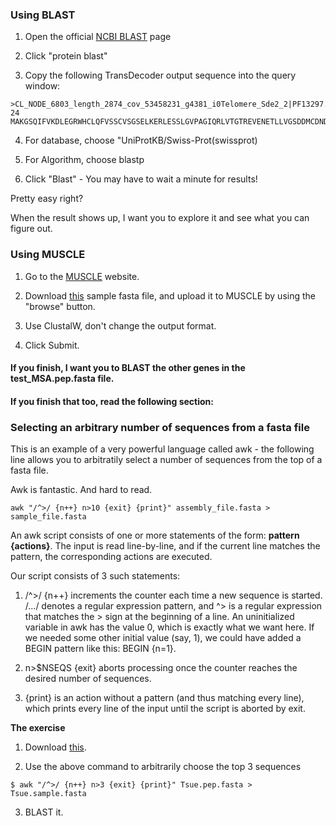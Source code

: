### Using BLAST

1. Open the official [NCBI BLAST](https://blast.ncbi.nlm.nih.gov/Blast.cgi) page

2. Click "protein blast"

3. Copy the following TransDecoder output sequence into the query window:
```
>CL_NODE_6803_length_2874_cov_53458231_g4381_i0Telomere_Sde2_2|PF13297.5|2.8e-24
MAKGSQIFVKDLEGRWHCLQFVSSCVSGSELKERLESSLGVPAGIQRLVTGTREVENETLLVGSDDMCDNDEELGYGGGGGFYDDDEELGYGGGGFGPVLLPSCTLLLRLLGGKGGFGSLLRGAATKAGQKKTTNFDACRDMSGRRLRHVNAEKKLKEWQRDGKQRELEKAALQFLRKTERERTVEVGRNVDLAKLREESAEARDMVVDAVASGLEAAKENKRRQRMENAAKEQAGEGSPKRIRMLEMLEAVEESDEEDSEYKEHEDKSDGAGTSGSAGSEDEGSGYNSSPRGPLGDGPFASSPAQSTDGSRGESHEEGGVYSSQRLSTGAESGGVEPVADNCAVITIAHDVCEGGSGHSAGEDASNRSPSLPSDNPSALKDRRGVNSVATGSGCINGHSSSASVAEKSMSGTSSPISVDASISADGESLCFGNFNSAKDLEVLGLDRLKAELQKRGLKCGGSLEERAARLFLLKLTPLNKLDKKHFARPLVKKG*
```

4. For database, choose "UniProtKB/Swiss-Prot(swissprot) 

5. For Algorithm, choose blastp

6. Click "Blast" - You may have to wait a minute for results!

Pretty easy right? 

When the result shows up, I want you to explore it and see what you can figure out. 

### Using MUSCLE

1. Go to the [MUSCLE](https://www.ebi.ac.uk/Tools/msa/muscle/) website.

2. Download [this](https://github.com/chazgoo/Shantou-2018/blob/master/Identification/test_MSA.pep.fasta) sample fasta file, and upload it to MUSCLE by using the "browse" button.

3. Use ClustalW, don't change the output format.

4. Click Submit. 

#### If you finish, I want you to BLAST the other genes in the test_MSA.pep.fasta file. 

#### If you finish that too, read the following section:


### Selecting an arbitrary number of sequences from a fasta file

This is an example of a very powerful language called awk - the following line allows you to arbitratily select a number of sequences from the top of a fasta file. 

Awk is fantastic. And hard to read.

```
awk "/^>/ {n++} n>10 {exit} {print}" assembly_file.fasta > sample_file.fasta
```

An awk script consists of one or more statements of the form: **pattern {actions}**. The input is read line-by-line, and if the current line matches the pattern, the corresponding actions are executed.

Our script consists of 3 such statements:

1. /^>/ {n++} increments the counter each time a new sequence is started. /.../ denotes a regular expression pattern, and ^> is a regular expression that matches the > sign at the beginning of a line. An uninitialized variable in awk has the value 0, which is exactly what we want here. If we needed some other initial value (say, 1), we could have added a BEGIN pattern like this: BEGIN {n=1}.

2. n>$NSEQS {exit} aborts processing once the counter reaches the desired number of sequences.

3. {print} is an action without a pattern (and thus matching every line), which prints every line of the input until the script is aborted by exit.

**The exercise**

1. Download [this](https://github.com/chazgoo/Shantou-2018/blob/master/Identification/Tsue.pep.fasta). 

2. Use the above command to arbitrarily choose the top 3 sequences

```
$ awk "/^>/ {n++} n>3 {exit} {print}" Tsue.pep.fasta > Tsue.sample.fasta
```

3. BLAST it. 
